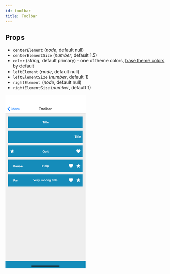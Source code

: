 ```yaml
---
id: toolbar
title: Toolbar
---
```

## Props
- `centerElement` (_node_, default null)
- `centerElementSize` (_number_, default 1.5)
- `color` (_string_, default primary) - one of theme colors, [base theme colors](../Theme.md#colors) by default
- `leftElement` (_node_, default null)
- `leftElementSize` (_number_, default 1)
- `rightElement` (_node_, default null)
- `rightElementSize` (_number_, default 1)

<img src="../assets/Toolbar/1.png" alt="Toolbar" width="250x" style="display: inline-block;">
